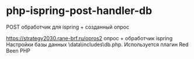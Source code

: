 # php-ispring-post-handler-db
POST обработчик для ispring + созданный опрос

https://strategy2030.rane-brf.ru/opros2 опрос + обработчик ispring
Настройки базы данных \data\includes\db.php. Используется плагин Red Been PHP
